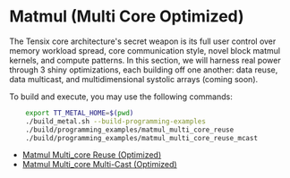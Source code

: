 # Matmul (Multi Core Optimized)

The Tensix core architecture's secret weapon is its full user control over memory workload spread, core communication style, novel block matmul kernels, and compute patterns. In this section, we will harness real power through 3 shiny optimizations, each building off one another: data reuse, data multicast, and multidimensional systolic arrays (coming soon).

To build and execute, you may use the following commands:
```bash
    export TT_METAL_HOME=$(pwd)
    ./build_metal.sh --build-programming-examples
    ./build/programming_examples/matmul_multi_core_reuse
    ./build/programming_examples/matmul_multi_core_reuse_mcast
```

- [Matmul Multi_core Reuse (Optimized)](./data_reuse.md)
- [Matmul Multi_core Multi-Cast (Optimized)](./data_mcast.md)
